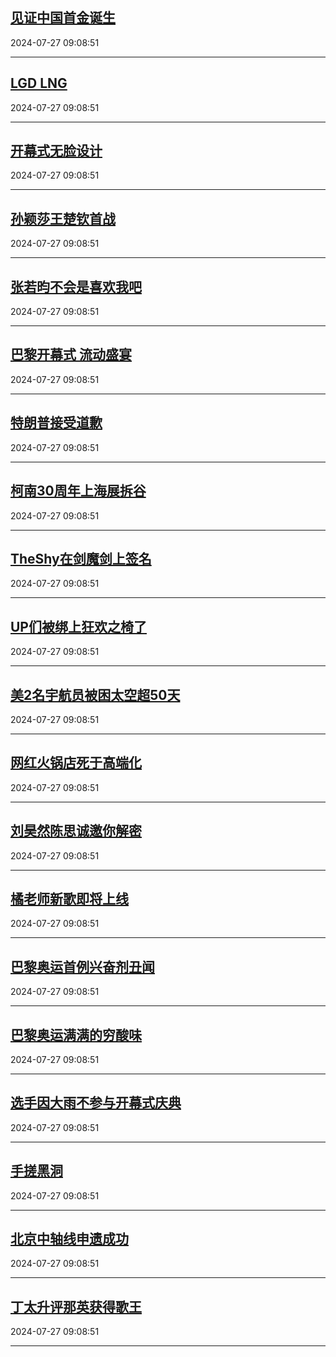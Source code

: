 ## [见证中国首金诞生](https://search.bilibili.com/all?vt=36849326&keyword=%E8%A7%81%E8%AF%81%E4%B8%AD%E5%9B%BD%E9%A6%96%E9%87%91%E8%AF%9E%E7%94%9F&order=click)

2024-07-27 09:08:51

---
## [LGD LNG](https://search.bilibili.com/all?vt=36849326&keyword=LGD+LNG&order=click)

2024-07-27 09:08:51

---
## [开幕式无脸设计](https://search.bilibili.com/all?vt=36849326&keyword=%E5%BC%80%E5%B9%95%E5%BC%8F%E6%97%A0%E8%84%B8%E8%AE%BE%E8%AE%A1&order=click)

2024-07-27 09:08:51

---
## [孙颖莎王楚钦首战](https://search.bilibili.com/all?vt=36849326&keyword=%E5%AD%99%E9%A2%96%E8%8E%8E%E7%8E%8B%E6%A5%9A%E9%92%A6%E9%A6%96%E6%88%98&order=click)

2024-07-27 09:08:51

---
## [张若昀不会是喜欢我吧](https://search.bilibili.com/all?vt=36849326&keyword=%E5%BC%A0%E8%8B%A5%E6%98%80%E4%B8%8D%E4%BC%9A%E6%98%AF%E5%96%9C%E6%AC%A2%E6%88%91%E5%90%A7&order=click)

2024-07-27 09:08:51

---
## [巴黎开幕式 流动盛宴](https://search.bilibili.com/all?vt=36849326&keyword=%E5%B7%B4%E9%BB%8E%E5%BC%80%E5%B9%95%E5%BC%8F+%E6%B5%81%E5%8A%A8%E7%9B%9B%E5%AE%B4&order=click)

2024-07-27 09:08:51

---
## [特朗普接受道歉](https://search.bilibili.com/all?vt=36849326&keyword=%E7%89%B9%E6%9C%97%E6%99%AE%E6%8E%A5%E5%8F%97%E9%81%93%E6%AD%89&order=click)

2024-07-27 09:08:51

---
## [柯南30周年上海展拆谷](https://search.bilibili.com/all?vt=36849326&keyword=%E6%9F%AF%E5%8D%9730%E5%91%A8%E5%B9%B4%E4%B8%8A%E6%B5%B7%E5%B1%95%E6%8B%86%E8%B0%B7&order=click)

2024-07-27 09:08:51

---
## [TheShy在剑魔剑上签名](https://search.bilibili.com/all?vt=36849326&keyword=TheShy%E5%9C%A8%E5%89%91%E9%AD%94%E5%89%91%E4%B8%8A%E7%AD%BE%E5%90%8D&order=click)

2024-07-27 09:08:51

---
## [UP们被绑上狂欢之椅了](https://search.bilibili.com/all?vt=36849326&keyword=UP%E4%BB%AC%E8%A2%AB%E7%BB%91%E4%B8%8A%E7%8B%82%E6%AC%A2%E4%B9%8B%E6%A4%85%E4%BA%86&order=click)

2024-07-27 09:08:51

---
## [美2名宇航员被困太空超50天](https://search.bilibili.com/all?vt=36849326&keyword=%E7%BE%8E2%E5%90%8D%E5%AE%87%E8%88%AA%E5%91%98%E8%A2%AB%E5%9B%B0%E5%A4%AA%E7%A9%BA%E8%B6%8550%E5%A4%A9&order=click)

2024-07-27 09:08:51

---
## [网红火锅店死于高端化](https://search.bilibili.com/all?vt=36849326&keyword=%E7%BD%91%E7%BA%A2%E7%81%AB%E9%94%85%E5%BA%97%E6%AD%BB%E4%BA%8E%E9%AB%98%E7%AB%AF%E5%8C%96&order=click)

2024-07-27 09:08:51

---
## [刘昊然陈思诚邀你解密](https://search.bilibili.com/all?vt=36849326&keyword=%E5%88%98%E6%98%8A%E7%84%B6%E9%99%88%E6%80%9D%E8%AF%9A%E9%82%80%E4%BD%A0%E8%A7%A3%E5%AF%86&order=click)

2024-07-27 09:08:51

---
## [橘老师新歌即将上线](https://search.bilibili.com/all?vt=36849326&keyword=%E6%A9%98%E8%80%81%E5%B8%88%E6%96%B0%E6%AD%8C%E5%8D%B3%E5%B0%86%E4%B8%8A%E7%BA%BF&order=click)

2024-07-27 09:08:51

---
## [巴黎奥运首例兴奋剂丑闻](https://search.bilibili.com/all?vt=36849326&keyword=%E5%B7%B4%E9%BB%8E%E5%A5%A5%E8%BF%90%E9%A6%96%E4%BE%8B%E5%85%B4%E5%A5%8B%E5%89%82%E4%B8%91%E9%97%BB&order=click)

2024-07-27 09:08:51

---
## [巴黎奥运满满的穷酸味](https://search.bilibili.com/all?vt=36849326&keyword=%E5%B7%B4%E9%BB%8E%E5%A5%A5%E8%BF%90%E6%BB%A1%E6%BB%A1%E7%9A%84%E7%A9%B7%E9%85%B8%E5%91%B3&order=click)

2024-07-27 09:08:51

---
## [选手因大雨不参与开幕式庆典](https://search.bilibili.com/all?vt=36849326&keyword=%E9%80%89%E6%89%8B%E5%9B%A0%E5%A4%A7%E9%9B%A8%E4%B8%8D%E5%8F%82%E4%B8%8E%E5%BC%80%E5%B9%95%E5%BC%8F%E5%BA%86%E5%85%B8&order=click)

2024-07-27 09:08:51

---
## [手搓黑洞](https://search.bilibili.com/all?vt=36849326&keyword=%E6%89%8B%E6%90%93%E9%BB%91%E6%B4%9E&order=click)

2024-07-27 09:08:51

---
## [北京中轴线申遗成功](https://search.bilibili.com/all?vt=36849326&keyword=%E5%8C%97%E4%BA%AC%E4%B8%AD%E8%BD%B4%E7%BA%BF%E7%94%B3%E9%81%97%E6%88%90%E5%8A%9F&order=click)

2024-07-27 09:08:51

---
## [丁太升评那英获得歌王](https://search.bilibili.com/all?vt=36849326&keyword=%E4%B8%81%E5%A4%AA%E5%8D%87%E8%AF%84%E9%82%A3%E8%8B%B1%E8%8E%B7%E5%BE%97%E6%AD%8C%E7%8E%8B&order=click)

2024-07-27 09:08:51

---
